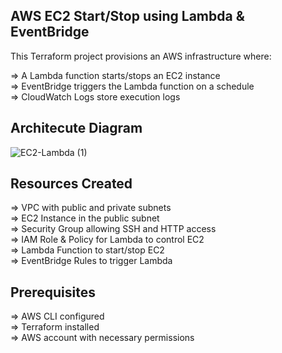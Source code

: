 AWS EC2 Start/Stop using Lambda & EventBridge
----------------------------------------------
This Terraform project provisions an AWS infrastructure where:

=> A Lambda function starts/stops an EC2 instance<br>
=> EventBridge triggers the Lambda function on a schedule<br>
=> CloudWatch Logs store execution logs<br>

Architecute Diagram
-------------------
![EC2-Lambda (1)](https://github.com/user-attachments/assets/77d18654-16fe-42e6-abbf-5b4cf1a04c57)

Resources Created
------------------
=> VPC with public and private subnets<br>
=> EC2 Instance in the public subnet<br>
=> Security Group allowing SSH and HTTP access<br>
=> IAM Role & Policy for Lambda to control EC2<br>
=> Lambda Function to start/stop EC2<br>
=> EventBridge Rules to trigger Lambda<br>

Prerequisites
-------------
=> AWS CLI configured<br>
=> Terraform installed<br>
=> AWS account with necessary permissions<br>
